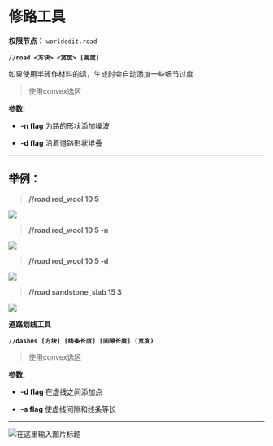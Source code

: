 
# **修路工具**

**权限节点：** `worldedit.road`

**`//road <方块> <宽度> [高度]`**

如果使用半砖作材料的话，生成时会自动添加一些细节过度

>使用convex选区


**参数:**

* **-n flag** 为路的形状添加噪波

* **-d flag** 沿着道路形状堆叠

***

## **举例：**

> **//road red_wool 10 5**

![](https://hanamizucloud.oss-cn-beijing.aliyuncs.com/img/mAYGx4H.png)

> **//road red_wool 10 5 -n**

![](https://hanamizucloud.oss-cn-beijing.aliyuncs.com/img/YKIw3uk.png)

> **//road red_wool 10 5 -d**

![](https://hanamizucloud.oss-cn-beijing.aliyuncs.com/img/H62x09Y.png)

> **//road sandstone_slab 15 3**

![](https://hanamizucloud.oss-cn-beijing.aliyuncs.com/img/N8m4yJP.png)

**道路划线工具**

**`//dashes [方块] [线条长度] [间隙长度] (宽度)`**


>使用convex选区


**参数:**

* **-d flag** 在虚线之间添加点

* **-s flag** 使虚线间隙和线条等长

***
![](https://c10.patreonusercontent.com/4/patreon-media/p/post/69740226/afd113d601014705969860ff2bed3110/eyJ3Ijo2MjB9/1.png?token-time=1660521600&token-hash=QTF8--l7XU944kEZq53Q0rSWhphIo-w7VnpdgqvgoaY%3D "在这里输入图片标题")

